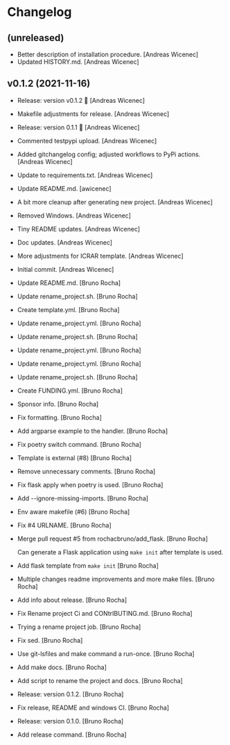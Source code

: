 Changelog
=========


(unreleased)
------------
- Better description of installation procedure. [Andreas Wicenec]
- Updated HISTORY.md. [Andreas Wicenec]


v0.1.2 (2021-11-16)
-------------------
- Release: version v0.1.2 🚀 [Andreas Wicenec]
- Makefile adjustments for release. [Andreas Wicenec]
- Release: version 0.1.1 🚀 [Andreas Wicenec]
- Commented testpypi upload. [Andreas Wicenec]
- Added gitchangelog config; adjusted workflows to PyPi actions.
  [Andreas Wicenec]
- Update to requirements.txt. [Andreas Wicenec]
- Update README.md. [awicenec]
- A bit more cleanup after generating new project. [Andreas Wicenec]
- Removed Windows. [Andreas Wicenec]
- Tiny README updates. [Andreas Wicenec]
- Doc updates. [Andreas Wicenec]
- More adjustments for ICRAR template. [Andreas Wicenec]
- Initial commit. [Andreas Wicenec]
- Update README.md. [Bruno Rocha]
- Update rename_project.sh. [Bruno Rocha]
- Create template.yml. [Bruno Rocha]
- Update rename_project.yml. [Bruno Rocha]
- Update rename_project.sh. [Bruno Rocha]
- Update rename_project.yml. [Bruno Rocha]
- Update rename_project.yml. [Bruno Rocha]
- Update rename_project.sh. [Bruno Rocha]
- Create FUNDING.yml. [Bruno Rocha]
- Sponsor info. [Bruno Rocha]
- Fix formatting. [Bruno Rocha]
- Add argparse example to the  handler. [Bruno Rocha]
- Fix poetry switch command. [Bruno Rocha]
- Template is external (#8) [Bruno Rocha]
- Remove unnecessary comments. [Bruno Rocha]
- Fix flask apply when poetry is used. [Bruno Rocha]
- Add --ignore-missing-imports. [Bruno Rocha]
- Env aware makefile (#6) [Bruno Rocha]
- Fix #4 URLNAME. [Bruno Rocha]
- Merge pull request #5 from rochacbruno/add_flask. [Bruno Rocha]

  Can generate a Flask application using `make init` after template is used.
- Add flask template from `make init` [Bruno Rocha]
- Multiple changes readme improvements and more make files. [Bruno
  Rocha]
- Add info about release. [Bruno Rocha]
- Fix Rename project Ci and CONtrIBUTING.md. [Bruno Rocha]
- Trying a rename project job. [Bruno Rocha]
- Fix sed. [Bruno Rocha]
- Use git-lsfiles and make command a run-once. [Bruno Rocha]
- Add make docs. [Bruno Rocha]
- Add script to rename the project and docs. [Bruno Rocha]
- Release: version 0.1.2. [Bruno Rocha]
- Fix release, README and windows CI. [Bruno Rocha]
- Release: version 0.1.0. [Bruno Rocha]
- Add release command. [Bruno Rocha]


